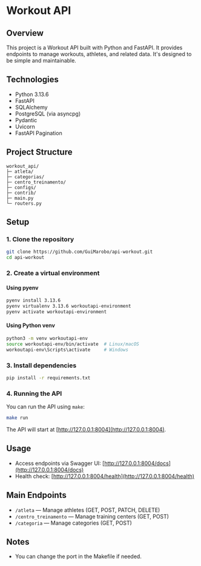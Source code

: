 # Workout API

## Overview
This project is a Workout API built with Python and FastAPI. It provides endpoints to manage workouts, athletes, and related data. It's designed to be simple and maintainable.

## Technologies
- Python 3.13.6
- FastAPI
- SQLAlchemy
- PostgreSQL (via asyncpg)
- Pydantic
- Uvicorn
- FastAPI Pagination

## Project Structure
```
workout_api/
├─ atleta/           
├─ categorias/
├─ centro_treinamento/
├─ configs/          
├─ contrib/          
├─ main.py           
└─ routers.py        
```

## Setup

### 1. Clone the repository
```bash
git clone https://github.com/GuiMarobo/api-workout.git
cd api-workout
```

### 2. Create a virtual environment

#### Using pyenv
```bash
pyenv install 3.13.6
pyenv virtualenv 3.13.6 workoutapi-environment
pyenv activate workoutapi-environment
```

#### Using Python venv
```bash
python3 -m venv workoutapi-env
source workoutapi-env/bin/activate  # Linux/macOS
workoutapi-env\Scripts\activate     # Windows
```

### 3. Install dependencies
```bash
pip install -r requirements.txt
```

### 4. Running the API
You can run the API using `make`:
```bash
make run
```
The API will start at [http://127.0.0.1:8004](http://127.0.0.1:8004).

## Usage
- Access endpoints via Swagger UI: [http://127.0.0.1:8004/docs](http://127.0.0.1:8004/docs)  
- Health check: [http://127.0.0.1:8004/health](http://127.0.0.1:8004/health)

## Main Endpoints
- `/atleta` — Manage athletes (GET, POST, PATCH, DELETE)
- `/centro_treinamento` — Manage training centers (GET, POST)
- `/categoria` — Manage categories (GET, POST)

## Notes
- You can change the port in the Makefile if needed.  

